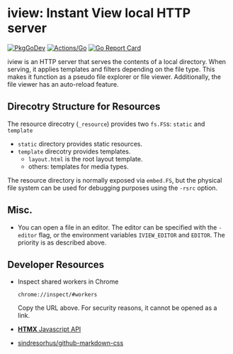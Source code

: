 # iview: Instant View local HTTP server

[![PkgGoDev](https://pkg.go.dev/badge/github.com/koron/iview)](https://pkg.go.dev/github.com/koron/iview)
[![Actions/Go](https://github.com/koron/iview/workflows/Go/badge.svg)](https://github.com/koron/iview/actions?query=workflow%3AGo)
[![Go Report Card](https://goreportcard.com/badge/github.com/koron/iview)](https://goreportcard.com/report/github.com/koron/iview)

iview is an HTTP server that serves the contents of a local directory. When serving, it applies templates and filters depending on the file type. This makes it function as a pseudo file explorer or file viewer. Additionally, the file viewer has an auto-reload feature.

## Direcotry Structure for Resources

The resource direcotry (`_resource`) provides two `fs.FS`s: `static` and `template`

*   `static` directory provides static resources.
*   `template` direcotry provides templates.
    *   `layout.html` is the root layout template.
    *   others: templates for media types.

The resource directory is normally exposed via `embed.FS`, but the physical file system can be used for debugging purposes using the `-rsrc` option.

## Misc.

*   You can open a file in an editor.  The editor can be specified with the `-editor` flag, or the environment variables `IVIEW_EDITOR` and `EDITOR`.  The priority is as described above.

## Developer Resources

*   Inspect shared workers in Chrome

    `chrome://inspect/#workers`

    Copy the URL above. For security reasons, it cannot be opened as a link.

*   [**HTMX** Javascript API](https://htmx.org/api/)

*   [sindresorhus/github-markdown-css](https://github.com/sindresorhus/github-markdown-css)

